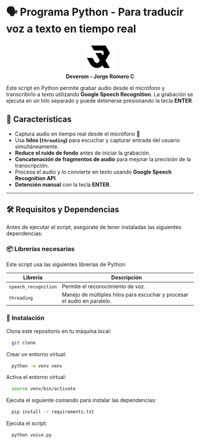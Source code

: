 # 🗣️ Programa Python - Para traducir voz a texto en tiempo real

<p align="center">
  <img src="img/logo-deverom.png" alt="Deverom Logo" width="80" height="80"><br>
  <strong>Deverom - Jorge Romero C</strong>
</p>

Este script en Python permite grabar audio desde el micrófono y transcribirlo a texto utilizando **Google Speech Recognition**. La grabación se ejecuta en un hilo separado y puede detenerse presionando la tecla **ENTER**.

## 📌 **Características**
- Captura audio en tiempo real desde el micrófono 🎤
- Usa **hilos (`threading`)** para escuchar y capturar entrada del usuario simultáneamente.
- **Reduce el ruido de fondo** antes de iniciar la grabación.
- **Concatenación de fragmentos de audio** para mejorar la precisión de la transcripción.
- Procesa el audio y lo convierte en texto usando **Google Speech Recognition API**.
- **Detención manual** con la tecla **ENTER**.

---

## 🛠️ **Requisitos y Dependencias**
Antes de ejecutar el script, asegúrate de tener instaladas las siguientes dependencias:

### 📦 **Librerías necesarias**
Este script usa las siguientes librerías de Python:

| Librería               | Descripción |
|------------------------|------------|
| `speech_recognition`   | Permite el reconocimiento de voz. |
| `threading`           | Manejo de múltiples hilos para escuchar y procesar el audio en paralelo. |

### 🔧 **Instalación**

Clona este repositorio en tu máquina local:
```bash
  git clone 
```

Crear un entorno virtual:
```bash
  python -m venv venv
```

Activa el entorno virtual:
```bash
  source venv/bin/activate
```
Ejecuta el siguiente comando para instalar las dependencias:

```bash
  pip install -r requirements.txt
```

Ejecuta el script:

```bash
  python voice.py
```